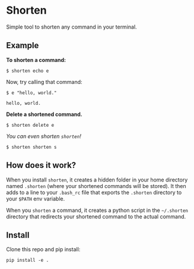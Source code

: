 # Shorten

Simple tool to shorten any command in your terminal.

## Example

**To shorten a command:**
```
$ shorten echo e
```

Now, try calling that command:
```
$ e "hello, world."

hello, world.
```

**Delete a shortened command.**
```
$ shorten delete e
```

*You can even shorten `shorten`!*
```
$ shorten shorten s
```

## How does it work?

When you install `shorten`, it creates a hidden folder in your home directory named `.shorten` (where your shortened commands will be stored). It then adds to a line to your `.bash_rc` file that exports the `.shorten` directory to your `$PATH` env variable.

When you `shorten` a command, it creates a python script in the `~/.shorten` directory that redirects your shortened command to the actual command.

## Install

Clone this repo and pip install:
```
pip install -e .
```
